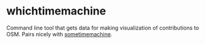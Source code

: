 # whichtimemachine

Command line tool that gets data for making visualization of contributions to OSM. Pairs nicely with [sometimemachine](https://github.com/tmcw/sometimemachine).
